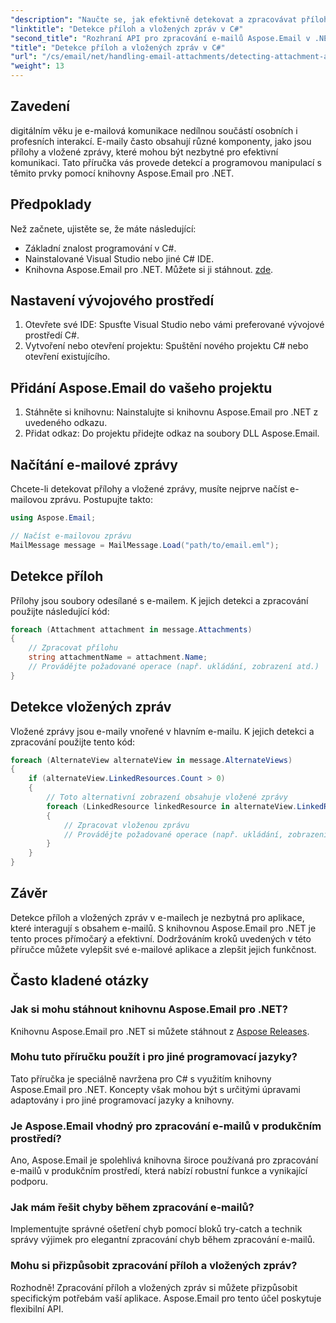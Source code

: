 ```yaml
---
"description": "Naučte se, jak efektivně detekovat a zpracovávat přílohy a vložené zprávy v e-mailech pomocí knihovny Aspose.Email pro .NET. Tato komplexní příručka se zabývá nastavením."
"linktitle": "Detekce příloh a vložených zpráv v C#"
"second_title": "Rozhraní API pro zpracování e-mailů Aspose.Email v .NET"
"title": "Detekce příloh a vložených zpráv v C#"
"url": "/cs/email/net/handling-email-attachments/detecting-attachment-and-embedded-message-in-csharp/"
"weight": 13
---
```


## Zavedení

digitálním věku je e-mailová komunikace nedílnou součástí osobních i profesních interakcí. E-maily často obsahují různé komponenty, jako jsou přílohy a vložené zprávy, které mohou být nezbytné pro efektivní komunikaci. Tato příručka vás provede detekcí a programovou manipulací s těmito prvky pomocí knihovny Aspose.Email pro .NET.

## Předpoklady

Než začnete, ujistěte se, že máte následující:

- Základní znalost programování v C#.
- Nainstalované Visual Studio nebo jiné C# IDE.
- Knihovna Aspose.Email pro .NET. Můžete si ji stáhnout. [zde](https://products.aspose.com/email/net).

## Nastavení vývojového prostředí

1. Otevřete své IDE: Spusťte Visual Studio nebo vámi preferované vývojové prostředí C#.
2. Vytvoření nebo otevření projektu: Spuštění nového projektu C# nebo otevření existujícího.

## Přidání Aspose.Email do vašeho projektu

1. Stáhněte si knihovnu: Nainstalujte si knihovnu Aspose.Email pro .NET z uvedeného odkazu.
2. Přidat odkaz: Do projektu přidejte odkaz na soubory DLL Aspose.Email.

## Načítání e-mailové zprávy

Chcete-li detekovat přílohy a vložené zprávy, musíte nejprve načíst e-mailovou zprávu. Postupujte takto:

```csharp
using Aspose.Email;

// Načíst e-mailovou zprávu
MailMessage message = MailMessage.Load("path/to/email.eml");
```

## Detekce příloh

Přílohy jsou soubory odesílané s e-mailem. K jejich detekci a zpracování použijte následující kód:

```csharp
foreach (Attachment attachment in message.Attachments)
{
    // Zpracovat přílohu
    string attachmentName = attachment.Name;
    // Provádějte požadované operace (např. ukládání, zobrazení atd.)
}
```

## Detekce vložených zpráv

Vložené zprávy jsou e-maily vnořené v hlavním e-mailu. K jejich detekci a zpracování použijte tento kód:

```csharp
foreach (AlternateView alternateView in message.AlternateViews)
{
    if (alternateView.LinkedResources.Count > 0)
    {
        // Toto alternativní zobrazení obsahuje vložené zprávy
        foreach (LinkedResource linkedResource in alternateView.LinkedResources)
        {
            // Zpracovat vloženou zprávu
            // Provádějte požadované operace (např. ukládání, zobrazení atd.)
        }
    }
}
```

## Závěr

Detekce příloh a vložených zpráv v e-mailech je nezbytná pro aplikace, které interagují s obsahem e-mailů. S knihovnou Aspose.Email pro .NET je tento proces přímočarý a efektivní. Dodržováním kroků uvedených v této příručce můžete vylepšit své e-mailové aplikace a zlepšit jejich funkčnost.

## Často kladené otázky

### Jak si mohu stáhnout knihovnu Aspose.Email pro .NET?

Knihovnu Aspose.Email pro .NET si můžete stáhnout z [Aspose Releases](https://releases.aspose.com/email/net/).

### Mohu tuto příručku použít i pro jiné programovací jazyky?

Tato příručka je speciálně navržena pro C# s využitím knihovny Aspose.Email pro .NET. Koncepty však mohou být s určitými úpravami adaptovány i pro jiné programovací jazyky a knihovny.

### Je Aspose.Email vhodný pro zpracování e-mailů v produkčním prostředí?

Ano, Aspose.Email je spolehlivá knihovna široce používaná pro zpracování e-mailů v produkčním prostředí, která nabízí robustní funkce a vynikající podporu.

### Jak mám řešit chyby během zpracování e-mailů?

Implementujte správné ošetření chyb pomocí bloků try-catch a technik správy výjimek pro elegantní zpracování chyb během zpracování e-mailů.

### Mohu si přizpůsobit zpracování příloh a vložených zpráv?

Rozhodně! Zpracování příloh a vložených zpráv si můžete přizpůsobit specifickým potřebám vaší aplikace. Aspose.Email pro tento účel poskytuje flexibilní API.